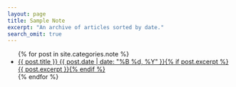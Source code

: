 ```yaml
---
layout: page
title: Sample Note
excerpt: "An archive of articles sorted by date."
search_omit: true
---
```


<ul class="post-list">
{% for post in site.categories.note %} 
  <li><article><a href="{{ site.url }}{{ post.url }}">{{ post.title }} <span class="entry-date"><time datetime="{{ post.date | date_to_xmlschema }}">{{ post.date | date: "%B %d, %Y" }}</time></span>{% if post.excerpt %} <span class="excerpt">{{ post.excerpt }}</span>{% endif %}</a></article></li>
{% endfor %}
</ul>
